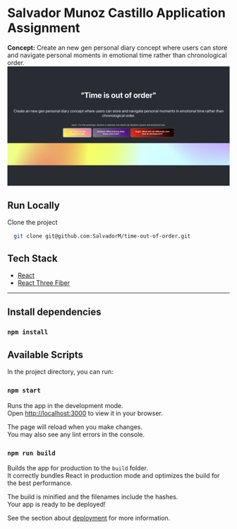 
# Salvador Munoz Castillo Application Assignment 

**Concept:** Create an new gen personal diary concept where users can store and navigate personal moments in emotional time rather than chronological order. 
![Concept](./Time_is_out_of_order.png)


## Run Locally

Clone the project

```bash
  git clone git@github.com:SalvadorM/time-out-of-order.git
```

## Tech Stack

- [React](https://react.dev/)
- [React Three Fiber](https://react.dev/)

--- 

## Install dependencies

### `npm install`

## Available Scripts

In the project directory, you can run:

### `npm start`

Runs the app in the development mode.\
Open [http://localhost:3000](http://localhost:3000) to view it in your browser.

The page will reload when you make changes.\
You may also see any lint errors in the console.

### `npm run build`

Builds the app for production to the `build` folder.\
It correctly bundles React in production mode and optimizes the build for the best performance.

The build is minified and the filenames include the hashes.\
Your app is ready to be deployed!

See the section about [deployment](https://facebook.github.io/create-react-app/docs/deployment) for more information.

